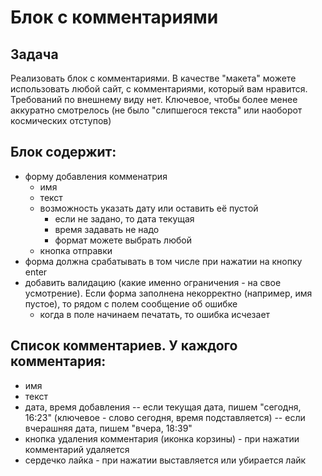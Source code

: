 # Блок с комментариями

## Задача
Реализовать блок с комментариями.
В качестве "макета" можете использовать любой сайт, с комментариями, который вам нравится. Требований по внешнему виду нет.
Ключевое, чтобы более менее аккуратно смотрелось (не было "слипшегося текста" или наоборот космических отступов)

## Блок содержит:
* форму добавления комменатрия
    * имя
    * текст
    * возможность указать дату или оставить её пустой
        * если не задано, то дата текущая
        * время задавать не надо
        * формат можете выбрать любой
    * кнопка отправки
* форма должна срабатывать в том числе при нажатии на кнопку enter
* добавить валидацию (какие именно ограничения - на свое усмотрение). Если форма заполнена некорректно (например, имя пустое), то рядом с полем сообщение об ошибке
    * когда в поле начинаем печатать, то ошибка исчезает
## Список комментариев. У каждого комментария:
* имя
* текст
* дата, время добавления -- если текущая дата, пишем "сегодня, 16:23" (ключевое - слово сегодня, время подставляется) -- если вчерашняя дата, пишем "вчера, 18:39"
* кнопка удаления комментария (иконка корзины) - при нажатии комментарий удаляется
* сердечко лайка - при нажатии выставляется или убирается лайк
